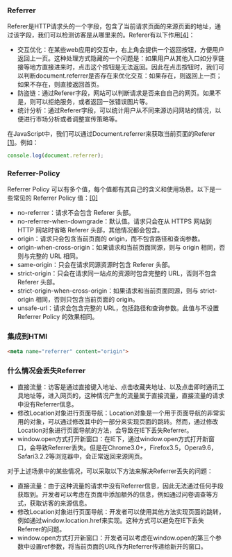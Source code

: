### Referrer

Referer是HTTP请求头的一个字段，包含了当前请求页面的来源页面的地址，通过该字段，我们可以检测访客是从哪里来的。Referer有以下作用[[4]](https://juejin.cn/post/6844903892170309640)：

-   交互优化：在某些web应用的交互中，右上角会提供一个返回按钮，方便用户返回上一页。这种处理方式隐藏的一个问题是：如果用户从其他入口如分享链接等地方直接进来时，点击这个按钮是无法返回。因此在点击按钮时，我们可以判断document.referrer是否存在来优化交互：如果存在，则返回上一页；如果不存在，则直接返回首页。
-   防盗链：通过Referer字段，网站可以判断请求是否来自自己的网页。如果不是，则可以拒绝服务，或者返回一张错误图片等。
-   统计分析：通过Referer字段，可以统计用户从不同来源访问网站的情况，以便进行市场分析或者调整宣传策略等。

在JavaScript中，我们可以通过Document.referrer来获取当前页面的Referer [[1]](https://developer.mozilla.org/zh-CN/docs/Web/API/Document/referrer)。例如：

``` javascript
console.log(document.referrer);
```

### Referrer-Policy

Referrer Policy 可以有多个值，每个值都有其自己的含义和使用场景。以下是一些常见的 Referrer Policy 值：[[0]](https://developer.mozilla.org/zh-CN/docs/Web/HTTP/Headers/Referrer-Policy)

-   no-referrer：请求不会包含 Referer 头部。
-   no-referrer-when-downgrade：默认值。请求只会在从 HTTPS 网站到 HTTP 网站时省略 Referer 头部，其他情况都会包含。
-   origin：请求只会包含当前页面的 origin，而不包含路径和查询参数。
-   origin-when-cross-origin：如果请求和当前页面同源，则与 origin 相同，否则与完整的 URL 相同。
-   same-origin：只会在请求同源资源时包含 Referer 头部。
-   strict-origin：只会在请求同一站点的资源时包含完整的 URL，否则不包含 Referer 头部。
-   strict-origin-when-cross-origin：如果请求和当前页面同源，则与 strict-origin 相同，否则只包含当前页面的 origin。
-   unsafe-url：请求会包含完整的 URL，包括路径和查询参数。此值与不设置 Referrer Policy 的效果相同。

### 集成到HTMl

``` html
<meta name="referrer" content="origin">
```

### 什么情况会丢失Referrer

-   直接流量：访客是通过直接键入地址、点击收藏夹地址、以及点击即时通讯工具地址等，进入网页的，这种情况产生的流量属于直接流量，直接流量的请求中没有Referrer信息。
-   修改Location对象进行页面导航：Location对象是一个用于页面导航的非常实用的对象，可以通过修改其中的一部分来实现页面的跳转。然而，通过修改Location对象进行页面导航的方法，会导致在IE下丢失Referrer。
-   window.open方式打开新窗口：在IE下，通过window.open方式打开新窗口，会导致Referrer丢失。但是在Chrome3.0+，Firefox3.5，Opera9.6，Safari3.2.2等浏览器中，会正常返回来源网页。

对于上述场景中的某些情况，可以采取以下方法来解决Referrer丢失的问题：

-   直接流量：由于这种流量的请求中没有Referrer信息，因此无法通过任何手段获取到。开发者可以考虑在页面中添加额外的信息，例如通过问卷调查等方式，获取访客的来源信息。
-   修改Location对象进行页面导航：开发者可以使用其他方法实现页面的跳转，例如通过window.location.href来实现。这种方式可以避免在IE下丢失Referrer的问题。
-   window.open方式打开新窗口：开发者可以考虑在window.open的第三个参数中设置ref参数，将当前页面的URL作为Referrer传递给新开的窗口。
